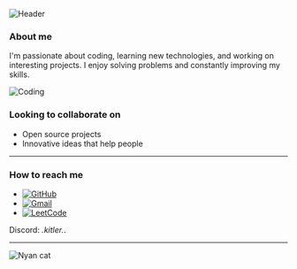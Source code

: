![Header](https://capsule-render.vercel.app/api?type=wave&color=gradient&height=150&section=header&text=Hi%20there,%20I'm%20Kitler!&fontSize=40)

### About me
I'm passionate about coding, learning new technologies, and working on interesting projects. I enjoy solving problems and constantly improving my skills.

![Coding](https://media.giphy.com/media/qgQUggAC3Pfv687qPC/giphy.gif)

### Looking to collaborate on
- Open source projects
- Innovative ideas that help people

---

### How to reach me
- [![GitHub](https://img.shields.io/badge/GitHub-Kitler174-black?logo=github)](https://github.com/Kitler174)
- [![Gmail](https://img.shields.io/badge/Gmail-mateuszblaszczyk36@gmail.com-D14836?logo=gmail&logoColor=white)](mailto:mateuszblaszczyk36@gmail.com)
- [![LeetCode](https://img.shields.io/badge/LeetCode-Arhax-orange?logo=leetcode)](https://leetcode.com/u/Arhax/)


Discord: _.kitler._.

---

![Nyan cat](https://media.tenor.com/E3MLgDP1qoQAAAAj/nyan-cat-transparent.gif)
